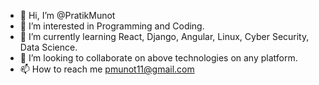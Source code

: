 - 👋 Hi, I’m @PratikMunot
- 👀 I’m interested in Programming and Coding.
- 🌱 I’m currently learning React, Django, Angular, Linux, Cyber Security, Data Science.
- 💞️ I’m looking to collaborate on above technologies on any platform.
- 📫 How to reach me pmunot11@gmail.com

<!---
PratikMunot/PratikMunot is a ✨ special ✨ repository because its `README.md` (this file) appears on your GitHub profile.
You can click the Preview link to take a look at your changes.
--->
